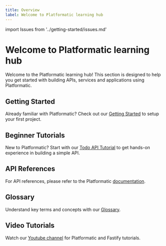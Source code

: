 ```yaml
---
title: Overview
label: Welcome to Platformatic learning hub
---
```


import Issues from '../getting-started/issues.md'

# Welcome to Platformatic learning hub

Welcome to the Platformatic learning hub! This section is designed to help you get started with building APIs, services and applications using Platformatic. 

## Getting Started
Already familiar with Platformatic? Check out our [Getting Started](../getting-started/quick-start-guide.md) to setup your first project.

## Beginner Tutorials
New to Platformatic? Start with our [Todo API Tutorial](./beginner/crud-application.md) to get hands-on experience in building a simple API.

## API References
For API references, please refer to the Platformatic [documentation](../cli.md).

## Glossary
Understand key terms and concepts with our [Glossary](./glossary.md).

## Video Tutorials
Watch our [Youtube channel](https://www.youtube.com/@platformatic) for Platformatic and Fastify tutorials.

<Issues />